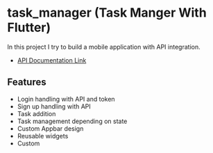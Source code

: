 # task_manager (Task Manger With Flutter)

In this project I try to build a mobile application with API integration.

- [API Documentation Link](https://github.com/rupomsoft/Flutter-Batch/blob/main/Flutter/Source%20Code/25%20Task%20manager%20project/API%20Documentation/Task%20Manager.postman_collection.json)

## Features

- Login handling with API and token
- Sign up handling with API
- Task addition
- Task management depending on state
- Custom Appbar design
- Reusable widgets
- Custom 

